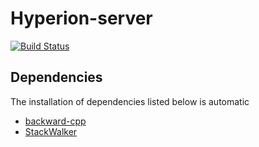 # Hyperion-server

[![Build Status](https://dev.azure.com/jaihysc/Hyperion/_apis/build/status/Team-Hyperion.Hyperion-server?branchName=master)](https://dev.azure.com/jaihysc/Hyperion/_build/latest?definitionId=3&branchName=master)

## Dependencies

The installation of dependencies listed below is automatic

* [backward-cpp](https://github.com/bombela/backward-cpp)
* [StackWalker](https://github.com/JochenKalmbach/StackWalker)
